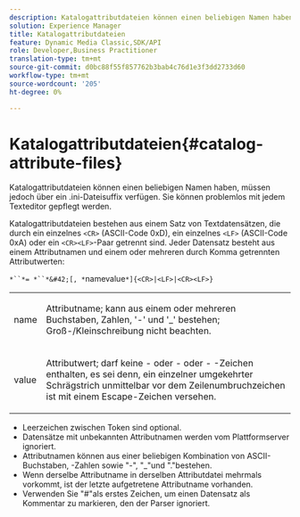 ```yaml
---
description: Katalogattributdateien können einen beliebigen Namen haben, müssen jedoch über ein .ini-Dateisuffix verfügen. Sie können problemlos mit jedem Texteditor gepflegt werden.
solution: Experience Manager
title: Katalogattributdateien
feature: Dynamic Media Classic,SDK/API
role: Developer,Business Practitioner
translation-type: tm+mt
source-git-commit: d0bc88f55f857762b3bab4c76d1e3f3dd2733d60
workflow-type: tm+mt
source-wordcount: '205'
ht-degree: 0%

---
```



# Katalogattributdateien{#catalog-attribute-files}

Katalogattributdateien können einen beliebigen Namen haben, müssen jedoch über ein .ini-Dateisuffix verfügen. Sie können problemlos mit jedem Texteditor gepflegt werden.

Katalogattributdateien bestehen aus einem Satz von Textdatensätzen, die durch ein einzelnes `<CR>` (ASCII-Code 0xD), ein einzelnes `<LF>` (ASCII-Code 0xA) oder ein `<CR><LF>`-Paar getrennt sind. Jeder Datensatz besteht aus einem Attributnamen und einem oder mehreren durch Komma getrennten Attributwerten:

`*``*= *``*&#42;[, *`namevalue`*]{<CR>|<LF>|<CR><LF>}`

<table id="simpletable_8454AD549FDA421BA1469CDA44132773"> 
 <tr class="strow"> 
  <td class="stentry"> <p> <span class="codeph"> <span class="varname"> name  </span> </span> </p> </td> 
  <td class="stentry"> <p>Attributname; kann aus einem oder mehreren Buchstaben, Zahlen, '-' und '_' bestehen; Groß-/Kleinschreibung nicht beachten. </p> </td> 
 </tr> 
 <tr class="strow"> 
  <td class="stentry"> <p> <span class="codeph"> <span class="varname"> value  </span> </span> </p> </td> 
  <td class="stentry"> <p>Attributwert; darf keine <span class="codeph">- oder </span>- oder <span class="codeph">- </span>-Zeichen enthalten, es sei denn, ein einzelner umgekehrter Schrägstrich unmittelbar vor dem Zeilenumbruchzeichen ist mit einem Escape-Zeichen versehen. </p> </td> 
 </tr> 
</table>

* Leerzeichen zwischen Token sind optional.
* Datensätze mit unbekannten Attributnamen werden vom Plattformserver ignoriert.
* Attributnamen können aus einer beliebigen Kombination von ASCII-Buchstaben, -Zahlen sowie &quot;-&quot;, &quot;_&quot;und &quot;.&quot;bestehen.
* Wenn derselbe Attributname in derselben Attributdatei mehrmals vorkommt, ist der letzte aufgetretene Attributname vorhanden.
* Verwenden Sie &quot;#&quot;als erstes Zeichen, um einen Datensatz als Kommentar zu markieren, den der Parser ignoriert.

